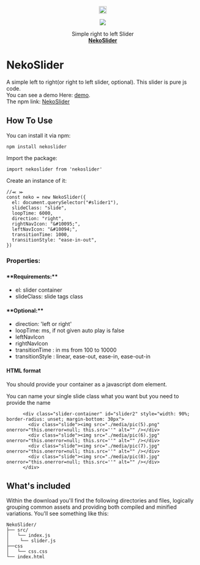 <p align="center">
  <a href="https://getbootstrap.com/">
    <img src="https://github.githubassets.com/images/icons/emoji/unicode/1f63c.png?v8" alt="Bootstrap logo" width="20" height="20">
  </a>
  <p align="center">  
    <a href="https://img.shields.io/apm/l/npm?style=flat-square">
     <img src="https://img.shields.io/apm/l/npm?style=flat-square">
    </a>
  </p>
  
</p>
<p align="center">
  Simple right to left Slider
  <br>
  <a href="https://github.com/Dark-Red-Apple/Test" ><strong>NekoSlider</strong></a>
</p>

# NekoSlider

A simple left to right(or right to left slider, optional).
This slider is pure js code.
<br>
You can see a demo Here: <a href="https://dark-red-apple.github.io/neko-slider/" target="__blank">demo</a>.
<br>
The npm link: <a href="https://www.npmjs.com/package/nekoslider" target="__blank">NekoSlider</a>

## How To Use

You can install it via npm:

```
npm install nekoslider

```

Import the package:

```
import nekoslider from 'nekoslider'

```

Create an instance of it:

```
//⪻ ⪼
const neko = new NekoSlider({
  el: document.querySelector("#slider1"),
  slideClass: "slide",
  loopTime: 6000,
  direction: "right",
  rightNavIcon: "&#10095;",
  leftNavIcon: "&#10094;",
  transitionTime: 1000,
  transitionStyle: "ease-in-out",
})

```

<h3>Properties:<h3>

<h4>**Requirements:**</h4>

- el: slider container
- slideClass: slide tags class

<h4> **Optional:** </h4>

- direction: 'left or right'
- loopTime: ms, if not given auto play is false
- leftNavIcon
- rightNavIcon
- transitionTime : in ms from 100 to 10000
- transitionStyle : linear, ease-out, ease-in, ease-out-in

<h4> HTML format </h4>

<p>You should provide your container as a javascript dom element.</p>
<p>You can name your single slide class what you want but you need to provide the name<p>

```
      <div class="slider-container" id="slider2" style="width: 90%; border-radius: unset; margin-bottom: 30px">
        <div class="slide"><img src="./media/pic(5).png" onerror="this.onerror=null; this.src=''" alt="" /></div>
        <div class="slide"><img src="./media/pic(6).jpg" onerror="this.onerror=null; this.src=''" alt="" /></div>
        <div class="slide"><img src="./media/pic(7).jpg" onerror="this.onerror=null; this.src=''" alt="" /></div>
        <div class="slide"><img src="./media/pic(8).jpg" onerror="this.onerror=null; this.src=''" alt="" /></div>
      </div>
```

## What's included

Within the download you'll find the following directories and files, logically grouping common assets and providing both compiled and minified variations. You'll see something like this:

```
NekoSlider/
├── src/
│   └── index.js
│    └── slider.js
├──css
│   └── css.css
└── index.html

```
